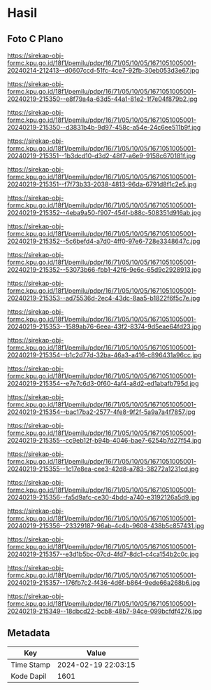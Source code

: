 # Hasil

## Foto C Plano

https://sirekap-obj-formc.kpu.go.id/18f1/pemilu/pdpr/16/71/05/10/05/1671051005001-20240214-212413--d0607ccd-51fc-4ce7-92fb-30eb053d3e67.jpg

https://sirekap-obj-formc.kpu.go.id/18f1/pemilu/pdpr/16/71/05/10/05/1671051005001-20240219-215350--e8f79a4a-63d5-44a1-81e2-1f7e04f879b2.jpg

https://sirekap-obj-formc.kpu.go.id/18f1/pemilu/pdpr/16/71/05/10/05/1671051005001-20240219-215350--d3831b4b-9d97-458c-a54e-24c6ee511b9f.jpg

https://sirekap-obj-formc.kpu.go.id/18f1/pemilu/pdpr/16/71/05/10/05/1671051005001-20240219-215351--1b3dcd10-d3d2-48f7-a6e9-9158c670181f.jpg

https://sirekap-obj-formc.kpu.go.id/18f1/pemilu/pdpr/16/71/05/10/05/1671051005001-20240219-215351--f7f73b33-2038-4813-96da-6791d8f1c2e5.jpg

https://sirekap-obj-formc.kpu.go.id/18f1/pemilu/pdpr/16/71/05/10/05/1671051005001-20240219-215352--4eba9a50-f907-454f-b88c-508351d916ab.jpg

https://sirekap-obj-formc.kpu.go.id/18f1/pemilu/pdpr/16/71/05/10/05/1671051005001-20240219-215352--5c6befd4-a7d0-4ff0-97e6-728e3348647c.jpg

https://sirekap-obj-formc.kpu.go.id/18f1/pemilu/pdpr/16/71/05/10/05/1671051005001-20240219-215352--53073b66-fbb1-42f6-9e6c-65d9c2928913.jpg

https://sirekap-obj-formc.kpu.go.id/18f1/pemilu/pdpr/16/71/05/10/05/1671051005001-20240219-215353--ad75536d-2ec4-43dc-8aa5-b1822f6f5c7e.jpg

https://sirekap-obj-formc.kpu.go.id/18f1/pemilu/pdpr/16/71/05/10/05/1671051005001-20240219-215353--1589ab76-6eea-43f2-8374-9d5eae64fd23.jpg

https://sirekap-obj-formc.kpu.go.id/18f1/pemilu/pdpr/16/71/05/10/05/1671051005001-20240219-215354--b1c2d77d-32ba-46a3-a416-c896431a96cc.jpg

https://sirekap-obj-formc.kpu.go.id/18f1/pemilu/pdpr/16/71/05/10/05/1671051005001-20240219-215354--e7e7c6d3-0f60-4af4-a8d2-ed1abafb795d.jpg

https://sirekap-obj-formc.kpu.go.id/18f1/pemilu/pdpr/16/71/05/10/05/1671051005001-20240219-215354--bac17ba2-2577-4fe8-9f2f-5a9a7a4f7857.jpg

https://sirekap-obj-formc.kpu.go.id/18f1/pemilu/pdpr/16/71/05/10/05/1671051005001-20240219-215355--cc9eb12f-b94b-4046-bae7-6254b7d27f54.jpg

https://sirekap-obj-formc.kpu.go.id/18f1/pemilu/pdpr/16/71/05/10/05/1671051005001-20240219-215355--1c17e8ea-cee3-42d8-a783-38272a1231cd.jpg

https://sirekap-obj-formc.kpu.go.id/18f1/pemilu/pdpr/16/71/05/10/05/1671051005001-20240219-215356--fa5d9afc-ce30-4bdd-a740-e3192126a5d9.jpg

https://sirekap-obj-formc.kpu.go.id/18f1/pemilu/pdpr/16/71/05/10/05/1671051005001-20240219-215356--23329187-96ab-4c4b-9608-438b5c857431.jpg

https://sirekap-obj-formc.kpu.go.id/18f1/pemilu/pdpr/16/71/05/10/05/1671051005001-20240219-215357--e3d1b5bc-07cd-4fd7-8dc1-c4ca154b2c0c.jpg

https://sirekap-obj-formc.kpu.go.id/18f1/pemilu/pdpr/16/71/05/10/05/1671051005001-20240219-215357--176fb7c2-f436-4d6f-b864-9ede66a268b6.jpg

https://sirekap-obj-formc.kpu.go.id/18f1/pemilu/pdpr/16/71/05/10/05/1671051005001-20240219-215349--18dbcd22-bcb8-48b7-94ce-099bcfdf4276.jpg


## Metadata

| Key        | Value               |
| ---------- | ------------------- |
| Time Stamp | 2024-02-19 22:03:15 |
| Kode Dapil | 1601                |




